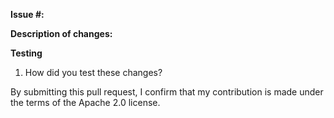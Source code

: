 **Issue #:**

**Description of changes:**

**Testing**

1. How did you test these changes?

By submitting this pull request, I confirm that my contribution is made under the terms of the Apache 2.0 license.
